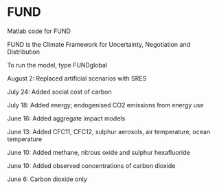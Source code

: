 FUND
====

Matlab code for FUND

FUND is the Climate Framework for Uncertainty, Negotiation and Distribution

To run the model, type FUNDglobal

August 2: Replaced artificial scenarios with SRES

July 24: Added social cost of carbon

July 18: Added energy; endogenised CO2 emissions from energy use

June 16: Added aggregate impact models

June 13: Added CFC11, CFC12, sulphur aerosols, air temperature, ocean temperature

June 10: Added methane, nitrous oxide and sulphur hexafluoride

June 10: Added observed concentrations of carbon dioxide

June 6: Carbon dioxide only
